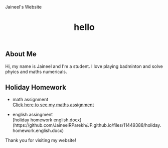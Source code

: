<html>
<head>
	Jaineel's Website
	<link rel="stylesheet" type="text/css" href="style.css">
</head>
<body>
	<header>
		<h1>hello</h1>
	</header>
	<main>
		<section>
			<h2>About Me</h2>
			<p>Hi, my name is Jaineel and I'm a student. I love playing badminton and solve phyics and maths numericals.</p>
		</section>
		<section>
			<h2>Holiday Homework</h2>
			<ul>
				<li> math assignment </li>
				<a href="https://docs.google.com/document/d/1xlv3YjV2dDXvEP6JWOuv47FQ_a73TQo4kEDnMaV-O9w/edit?usp=sharing">Click here to see my maths assignment</a>
</ul>
			<ul>
				<li>english assingment</li>
				[holiday homework english.docx](https://github.com/JaineelRParekh/JP.github.io/files/11449388/holiday.homework.english.docx)</ul></section>
	</main>
	<footer>
		<p>Thank you for visiting my website!</p>
	</footer>
</body>
</html>
